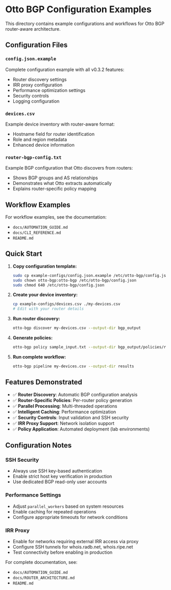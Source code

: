 # Otto BGP Configuration Examples

This directory contains example configurations and workflows for Otto BGP router-aware architecture.

## Configuration Files

### `config.json.example`
Complete configuration example with all v0.3.2 features:
- Router discovery settings
- IRR proxy configuration
- Performance optimization settings
- Security controls
- Logging configuration

### `devices.csv`
Example device inventory with router-aware format:
- Hostname field for router identification
- Role and region metadata
- Enhanced device information

### `router-bgp-config.txt`
Example BGP configuration that Otto discovers from routers:
- Shows BGP groups and AS relationships
- Demonstrates what Otto extracts automatically
- Explains router-specific policy mapping

## Workflow Examples

For workflow examples, see the documentation:
- `docs/AUTOMATION_GUIDE.md`
- `docs/CLI_REFERENCE.md` 
- `README.md`

## Quick Start

1. **Copy configuration template:**
   ```bash
   sudo cp example-configs/config.json.example /etc/otto-bgp/config.json
   sudo chown otto-bgp:otto-bgp /etc/otto-bgp/config.json
   sudo chmod 640 /etc/otto-bgp/config.json
   ```

2. **Create your device inventory:**
   ```bash
   cp example-configs/devices.csv ./my-devices.csv
   # Edit with your router details
   ```

3. **Run router discovery:**
   ```bash
   otto-bgp discover my-devices.csv --output-dir bgp_output
   ```

4. **Generate policies:**
   ```bash
   otto-bgp policy sample_input.txt --output-dir bgp_output/policies/routers
   ```

5. **Run complete workflow:**
   ```bash
   otto-bgp pipeline my-devices.csv --output-dir results
   ```

## Features Demonstrated

- ✅ **Router Discovery**: Automatic BGP configuration analysis
- ✅ **Router-Specific Policies**: Per-router policy generation
- ✅ **Parallel Processing**: Multi-threaded operations
- ✅ **Intelligent Caching**: Performance optimization
- ✅ **Security Controls**: Input validation and SSH security
- ✅ **IRR Proxy Support**: Network isolation support
- ✅ **Policy Application**: Automated deployment (lab environments)

## Configuration Notes

### SSH Security
- Always use SSH key-based authentication
- Enable strict host key verification in production
- Use dedicated BGP read-only user accounts

### Performance Settings
- Adjust `parallel_workers` based on system resources
- Enable caching for repeated operations
- Configure appropriate timeouts for network conditions

### IRR Proxy
- Enable for networks requiring external IRR access via proxy
- Configure SSH tunnels for whois.radb.net, whois.ripe.net
- Test connectivity before enabling in production

For complete documentation, see:
- `docs/AUTOMATION_GUIDE.md`
- `docs/ROUTER_ARCHITECTURE.md`
- `README.md`